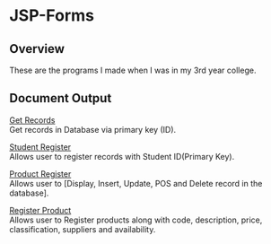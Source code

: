 # JSP-Forms
## Overview 
These are the programs I made when I was in my 3rd year college. 
## Document Output

[Get Records](https://github.com/Razuto/JSP-Forms/files/10971606/INDUCTIVO_DATABASE.PROGRAM1.pdf) <br />
Get records in Database via primary key (ID). 

[Student Register](https://github.com/Razuto/JSP-Forms/files/10971608/INDUCTIVO_FINALS.QUIZ2.pdf) <br />
Allows user to register records with Student ID(Primary Key).


[Product Register](https://github.com/Razuto/JSP-Forms/files/10971840/INDUCTIVO_DENGVAX.Enterprises.pdf) <br />
Allows user to [Display, Insert, Update, POS and Delete record in the database].

[Register Product](https://github.com/Razuto/JSP-Forms/files/10972200/INDUCTIVO_M4_JSP.pdf)<br />
Allows user to Register products along with code, description, price, classification, suppliers and availability.
